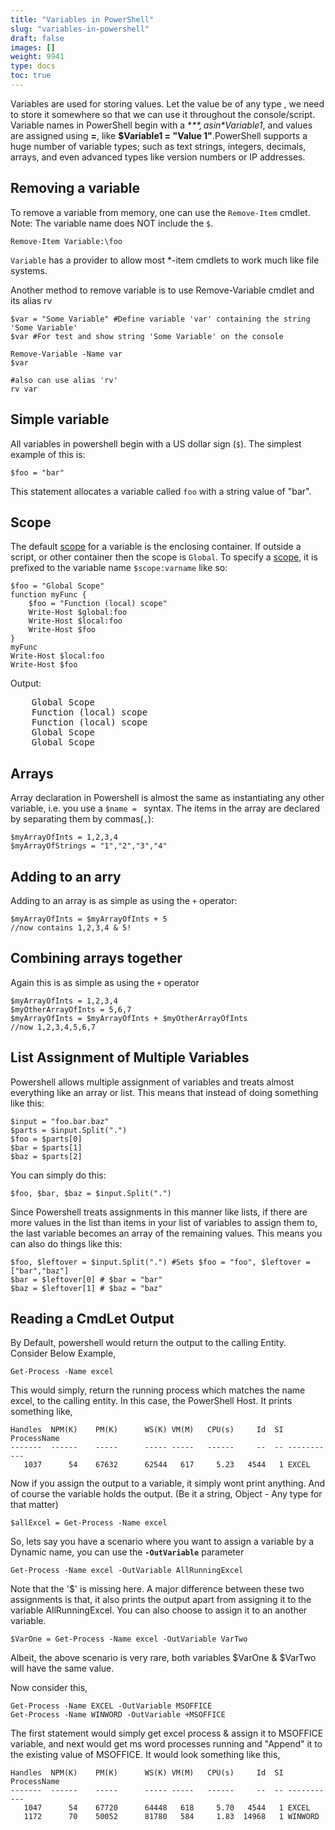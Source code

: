 ```yaml
---
title: "Variables in PowerShell"
slug: "variables-in-powershell"
draft: false
images: []
weight: 9941
type: docs
toc: true
---
```


Variables are used for storing values. Let the value be of any type , we need to store it somewhere so that we can use it throughout the console/script. Variable names in PowerShell begin with a **$**, as in *$Variable1*, and values are assigned using **=**, like **$Variable1 = "Value 1"**.PowerShell supports a huge number of variable types; such as text strings, integers, decimals, arrays, and even advanced types like version numbers or IP addresses.

## Removing a variable
To remove a variable from memory, one can use the `Remove-Item` cmdlet. Note: The variable name does NOT include the `$`.

    Remove-Item Variable:\foo

`Variable` has a provider to allow most *-item cmdlets to work much like file systems.

Another method to remove variable is to use Remove-Variable cmdlet and its alias rv

    $var = "Some Variable" #Define variable 'var' containing the string 'Some Variable'
    $var #For test and show string 'Some Variable' on the console
    
    Remove-Variable -Name var
    $var 
    
    #also can use alias 'rv'
    rv var



## Simple variable
All variables in powershell begin with a US dollar sign (`$`). The simplest example of this is:

    $foo = "bar"

This statement allocates a variable called `foo` with a string value of "bar". 

## Scope
The default [scope][1] for a variable is the enclosing container. If outside a script, or other container then the scope is `Global`. To specify a [scope][1], it is prefixed to the variable name `$scope:varname` like so:

    $foo = "Global Scope"
    function myFunc {
        $foo = "Function (local) scope"
        Write-Host $global:foo
        Write-Host $local:foo
        Write-Host $foo
    }
    myFunc
    Write-Host $local:foo
    Write-Host $foo

Output:
<pre>
    Global Scope
    Function (local) scope
    Function (local) scope
    Global Scope
    Global Scope
</pre>

[1]: https://technet.microsoft.com/en-us/library/hh847849.aspx


## Arrays
Array declaration in Powershell is almost the same as instantiating any other variable, i.e. you use a `$name = ` syntax. The items in the array are declared by separating them by commas(`,`):

    $myArrayOfInts = 1,2,3,4
    $myArrayOfStrings = "1","2","3","4"

Adding to an arry
-----------------

Adding to an array is as simple as using the `+` operator:

    $myArrayOfInts = $myArrayOfInts + 5
    //now contains 1,2,3,4 & 5!

Combining arrays together
-------------------------

Again this is as simple as using the `+` operator

    $myArrayOfInts = 1,2,3,4
    $myOtherArrayOfInts = 5,6,7
    $myArrayOfInts = $myArrayOfInts + $myOtherArrayOfInts
    //now 1,2,3,4,5,6,7

## List Assignment of Multiple Variables
Powershell allows multiple assignment of variables and treats almost everything like an array or list. This means that instead of doing something like this:

    $input = "foo.bar.baz"
    $parts = $input.Split(".")
    $foo = $parts[0]
    $bar = $parts[1]
    $baz = $parts[2]

You can simply do this:

    $foo, $bar, $baz = $input.Split(".")

Since Powershell treats assignments in this manner like lists, if there are more values in the list than items in your list of variables to assign them to, the last variable becomes an array of the remaining values. This means you can also do things like this:

    $foo, $leftover = $input.Split(".") #Sets $foo = "foo", $leftover = ["bar","baz"]
    $bar = $leftover[0] # $bar = "bar"
    $baz = $leftover[1] # $baz = "baz"

## Reading a CmdLet Output
By Default, powershell would return the output to the calling Entity. Consider Below Example, 

    Get-Process -Name excel   

This would simply, return the running process which matches the name excel, to the calling entity. In this case, the PowerShell Host. It prints something like,

    Handles  NPM(K)    PM(K)      WS(K) VM(M)   CPU(s)     Id  SI ProcessName                                                                                                                     
    -------  ------    -----      ----- -----   ------     --  -- -----------                                                                                                                     
       1037      54    67632      62544   617     5.23   4544   1 EXCEL 

Now if you assign the output to a variable, it simply wont print anything. And of course the variable holds the output. (Be it a string, Object - Any type for that matter) 

    $allExcel = Get-Process -Name excel

  So, lets say you have a scenario where you want to assign a variable by a Dynamic name, you can use the **`-OutVariable`** parameter

    Get-Process -Name excel -OutVariable AllRunningExcel

Note that the '$' is missing here. A major difference between these two assignments is that, it also prints the output apart from assigning it to the variable AllRunningExcel. You can also choose to assign it to an another variable. 

    $VarOne = Get-Process -Name excel -OutVariable VarTwo

Albeit, the above scenario is very rare, both variables $VarOne & $VarTwo will have the same value.

Now consider this, 

    Get-Process -Name EXCEL -OutVariable MSOFFICE
    Get-Process -Name WINWORD -OutVariable +MSOFFICE

The first statement would simply get excel process & assign it to MSOFFICE variable, and next would get ms word processes running and "Append" it to  the existing value of MSOFFICE. It would look something like this, 

    Handles  NPM(K)    PM(K)      WS(K) VM(M)   CPU(s)     Id  SI ProcessName                                                                                                                     
    -------  ------    -----      ----- -----   ------     --  -- -----------                                                                                                                     
       1047      54    67720      64448   618     5.70   4544   1 EXCEL                                                                                                                           
       1172      70    50052      81780   584     1.83  14968   1 WINWORD     

